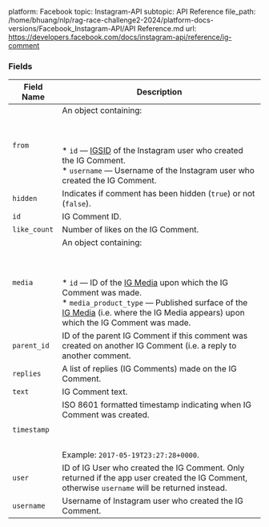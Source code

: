 platform: Facebook
topic: Instagram-API
subtopic: API Reference
file_path: /home/bhuang/nlp/rag-race-challenge2-2024/platform-docs-versions/Facebook_Instagram-API/API Reference.md
url: https://developers.facebook.com/docs/instagram-api/reference/ig-comment


### Fields

| Field Name | Description |
| --- | --- |
| `from` | An object containing:<br><br>  <br><br>* `id` — [IGSID](https://developers.facebook.com/docs/messenger-platform/instagram/overview#igsid) of the Instagram user who created the IG Comment.<br>* `username` — Username of the Instagram user who created the IG Comment. |
| `hidden` | Indicates if comment has been hidden (`true`) or not (`false`). |
| `id` | IG Comment ID. |
| `like_count` | Number of likes on the IG Comment. |
| `media` | An object containing:<br><br>  <br><br>* `id` — ID of the [IG Media](https://developers.facebook.com/docs/instagram-api/reference/ig-media/) upon which the IG Comment was made.<br>* `media_product_type` — Published surface of the [IG Media](https://developers.facebook.com/docs/instagram-api/reference/ig-media/) (i.e. where the IG Media appears) upon which the IG Comment was made. |
| `parent_id` | ID of the parent IG Comment if this comment was created on another IG Comment (i.e. a reply to another comment. |
| `replies` | A list of replies (IG Comments) made on the IG Comment. |
| `text` | IG Comment text. |
| `timestamp` | ISO 8601 formatted timestamp indicating when IG Comment was created.<br><br>  <br><br>Example: `2017-05-19T23:27:28+0000`. |
| `user` | ID of IG User who created the IG Comment. Only returned if the app user created the IG Comment, otherwise `username` will be returned instead. |
| `username` | Username of Instagram user who created the IG Comment. |